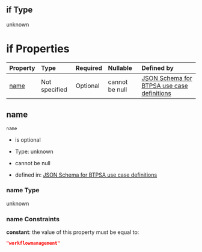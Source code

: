 ## if Type

unknown

# if Properties

| Property      | Type          | Required | Nullable       | Defined by                                                                                                                                                                                                          |
| :------------ | :------------ | :------- | :------------- | :------------------------------------------------------------------------------------------------------------------------------------------------------------------------------------------------------------------ |
| [name](#name) | Not specified | Optional | cannot be null | [JSON Schema for BTPSA use case definitions](btpsa-usecase-properties-services-items-allof-1-then-allof-119-if-properties-name.md "undefined#/properties/services/items/allOf/1/then/allOf/119/if/properties/name") |

## name



`name`

*   is optional

*   Type: unknown

*   cannot be null

*   defined in: [JSON Schema for BTPSA use case definitions](btpsa-usecase-properties-services-items-allof-1-then-allof-119-if-properties-name.md "undefined#/properties/services/items/allOf/1/then/allOf/119/if/properties/name")

### name Type

unknown

### name Constraints

**constant**: the value of this property must be equal to:

```json
"workflowmanagement"
```
